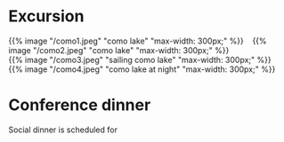 # Excursion


{{% image "/como1.jpeg" "como lake" "max-width: 300px;" %}} &nbsp;&nbsp; {{% image "/como2.jpeg" "como lake" "max-width: 300px;" %}} <br>
{{% image "/como3.jpeg" "sailing como lake" "max-width: 300px;" %}} &nbsp;&nbsp; {{% image "/como4.jpeg" "como lake at night" "max-width: 300px;" %}}

<!-- {{< figure
  src="/como1.jpeg"
  caption="Como Lake from Villa del Grumello"
>}} &nbsp;&nbsp;
{{< figure
  src="/como2.jpeg"
  caption="Como Lake"
>}}
{{< figure
  src="/como3.jpeg"
  caption="Sailing Como Lake"
>}}  &nbsp;&nbsp;
{{< figure
  src="/images/examples/zion-national-park.jpg"
  caption="Como Lake at Night"
>}} -->

# Conference dinner

Social dinner is scheduled for 



